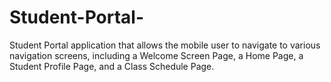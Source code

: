 # Student-Portal-
 Student Portal application that allows the mobile user to navigate to various navigation screens, including a Welcome Screen Page, a Home Page, a Student Profile Page, and a Class Schedule Page.  
